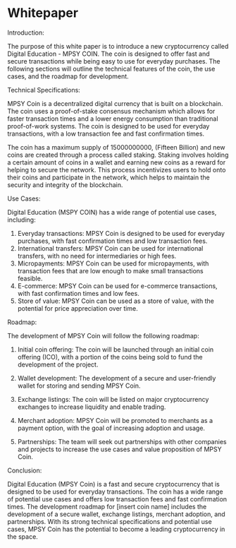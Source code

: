 # Whitepaper

Introduction:

The purpose of this white paper is to introduce a new cryptocurrency called Digital Education - MPSY COIN. The coin is designed to offer fast and secure transactions while being easy to use for everyday purchases. The following sections will outline the technical features of the coin, the use cases, and the roadmap for development.


Technical Specifications:

MPSY Coin is a decentralized digital currency that is built on a blockchain. The coin uses a proof-of-stake consensus mechanism which allows for faster transaction times and a lower energy consumption than traditional proof-of-work systems. The coin is designed to be used for everyday transactions, with a low transaction fee and fast confirmation times.


The coin has a maximum supply of 15000000000, (Fifteen Billion) and new coins are created through a process called staking. Staking involves holding a certain amount of coins in a wallet and earning new coins as a reward for helping to secure the network. This process incentivizes users to hold onto their coins and participate in the network, which helps to maintain the security and integrity of the blockchain.


Use Cases:

Digital Education (MSPY COIN) has a wide range of potential use cases, including:

1.	Everyday transactions: MPSY Coin is designed to be used for everyday purchases, with fast confirmation times and low transaction fees.
2.	International transfers: MPSY Coin can be used for international transfers, with no need for intermediaries or high fees.
3.	Micropayments: MPSY Coin can be used for micropayments, with transaction fees that are low enough to make small transactions feasible.
4.	E-commerce: MPSY Coin can be used for e-commerce transactions, with fast confirmation times and low fees.
5.	Store of value: MPSY Coin can be used as a store of value, with the potential for price appreciation over time.



Roadmap:

The development of MPSY Coin will follow the following roadmap:

1.	Initial coin offering: The coin will be launched through an initial coin offering (ICO), with a portion of the coins being sold to fund the development of the 		     project.
2.	Wallet development: The development of a secure and user-friendly wallet for storing and sending MPSY Coin.

3.	Exchange listings: The coin will be listed on major cryptocurrency exchanges to increase liquidity and enable trading.
4.	Merchant adoption: MPSY Coin will be promoted to merchants as a payment option, with the goal of increasing adoption and usage.
5.	Partnerships: The team will seek out partnerships with other companies and projects to increase the use cases and value proposition of MPSY Coin.

Conclusion:

Digital Education (MPSY Coin) is a fast and secure cryptocurrency that is designed to be used for everyday transactions. The coin has a wide range of potential use cases and offers low transaction fees and fast confirmation times. The development roadmap for [insert coin name] includes the development of a secure wallet, exchange listings, merchant adoption, and partnerships. With its strong technical specifications and potential use cases, MPSY Coin has the potential to become a leading cryptocurrency in the space.
